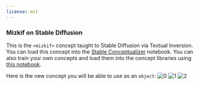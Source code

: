 ```yaml
---
license: mit
---
```

### Mizkif on Stable Diffusion
This is the `<mizkif>` concept taught to Stable Diffusion via Textual Inversion. You can load this concept into the [Stable Conceptualizer](https://colab.research.google.com/github/huggingface/notebooks/blob/main/diffusers/stable_conceptualizer_inference.ipynb) notebook. You can also train your own concepts and load them into the concept libraries using [this notebook](https://colab.research.google.com/github/huggingface/notebooks/blob/main/diffusers/sd_textual_inversion_training.ipynb).

Here is the new concept you will be able to use as an `object`:
![<mizkif> 0](https://huggingface.co/sd-concepts-library/mizkif/resolve/main/concept_images/1.jpeg)
![<mizkif> 1](https://huggingface.co/sd-concepts-library/mizkif/resolve/main/concept_images/0.jpeg)
![<mizkif> 2](https://huggingface.co/sd-concepts-library/mizkif/resolve/main/concept_images/2.jpeg)

